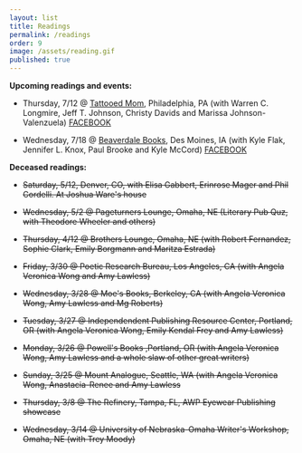 ```yaml
---
layout: list
title: Readings
permalink: /readings
order: 9
image: /assets/reading.gif
published: true
---
```

**Upcoming readings and events:**

- Thursday, 7/12 @ [Tattooed Mom](https://www.tattooedmomphilly.com/), Philadelphia, PA (with Warren C. Longmire, Jeff T. Johnson, Christy Davids and Marissa Johnson-Valenzuela) [FACEBOOK](https://www.facebook.com/events/196596550857951/)

- Wednesday, 7/18 @ [Beaverdale Books](http://www.beaverdalebooks.com/), Des Moines, IA (with Kyle Flak, Jennifer L. Knox, Paul Brooke and Kyle McCord) [FACEBOOK](https://www.facebook.com/events/248582682553437/) 

**Deceased readings:**


- ~~Saturday, 5/12, Denver, CO, with Elisa Gabbert, Erinrose Mager and Phil Cordelli. At Joshua Ware's house~~

- ~~Wednesday, 5/2 @ Pageturners Lounge, Omaha, NE (Literary Pub Quz, with Theodore Wheeler and others)~~

- ~~Thursday, 4/12 @ Brothers Lounge, Omaha, NE (with Robert Fernandez, Sophie Clark, Emily Borgmann and Maritza Estrada)~~

- ~~Friday, 3/30 @ Poetic Research Bureau, Los Angeles, CA (with Angela Veronica Wong and Amy Lawless)~~

- ~~Wednesday, 3/28 @ Moe's Books, Berkeley, CA (with Angela Veronica Wong, Amy Lawless and Mg Roberts)~~

- ~~Tuesday, 3/27 @ Independendent Publishing Resource Center, Portland, OR (with Angela Veronica Wong, Emily Kendal Frey and Amy Lawless)~~

- ~~Monday, 3/26 @ Powell's Books ,Portland, OR (with Angela Veronica Wong, Amy Lawless and a whole slaw of other great writers)~~ 

- ~~Sunday, 3/25 @ Mount Analogue, Seattle, WA (with Angela Veronica Wong, Anastacia-Renee and Amy Lawless~~

- ~~Thursday, 3/8 @ The Refinery, Tampa, FL, AWP Eyewear Publishing showcase~~

- ~~Wednesday, 3/14 @ University of Nebraska-Omaha Writer's Workshop, Omaha, NE (with Trey Moody)~~

